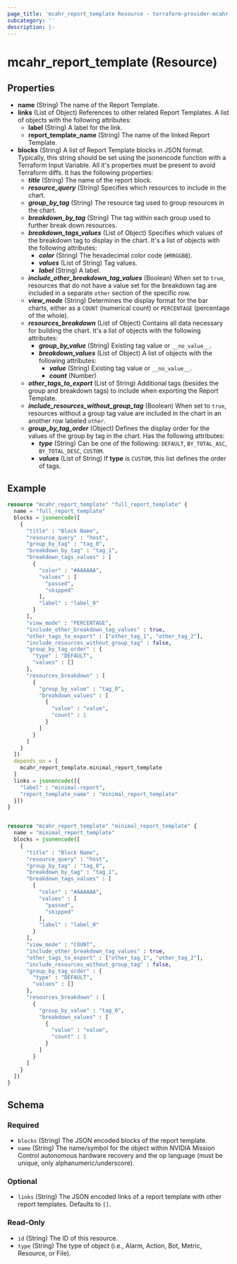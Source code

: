 ```yaml
---
page_title: 'mcahr_report_template Resource - terraform-provider-mcahr'
subcategory: ''
description: |-
---
```


# mcahr_report_template (Resource)


## Properties


- <b>name</b> (String) The name of the Report Template.
- <b>links</b> (List of Object) References to other related Report Templates. A list of objects with the following attributes:
    - <b>label</b> (String) A label for the link.
    - <b>report_template_name</b> (String) The name of the linked Report Template.
- <b>blocks</b> (String) A list of Report Template blocks in JSON format. Typically, this string should be set using the jsonencode function with a Terraform Input Variable. All it's properties must be present to avoid Terraform diffs. It has the following properties:
    - <i><b>title</b></i> (String) The name of the report block.
    - <i><b>resource_query</b></i> (String) Specifies which resources to include in the chart.
    - <i><b>group_by_tag</b></i> (String) The resource tag used to group resources in the chart.
    - <i><b>breakdown_by_tag</b></i> (String) The tag within each group used to further break down resources.
    - <i><b>breakdown_tags_values</b></i> (List of Object) Specifies which values of the breakdown tag to display in the chart. It's a list of objects with the following attributes:
        - <i><b>color</b></i> (String) The hexadecimal color code (`#RRGGBB`).
        - <i><b>values</b></i> (List of String) Tag values.
        - <i><b>label</b></i> (String) A label.
    - <i><b>include_other_breakdown_tag_values</b></i> (Boolean) When set to `true`, resources that do not have a value set for the breakdown tag are included in a separate `other` section of the specific row.
    - <i><b>view_mode</b></i> (String) Determines the display format for the bar charts, either as a `COUNT` (numerical count) or `PERCENTAGE` (percentage of the whole).
    - <i><b>resources_breakdown</b></i> (List of Object) Contains all data necessary for building the chart. It's a list of objects with the following attributes:
        - <i><b>group_by_value</b></i> (String) Existing tag value or `__no_value__`.
        - <i><b>breakdown_values</b></i> (List of Object) A list of objects with the following attributes:
            - <i><b>value</b></i> (String) Existing tag value or `__no_value__`.
            - <i><b>count</b></i> (Number)
    - <i><b>other_tags_to_export</b></i> (List of String) Additional tags (besides the group and breakdown tags) to include when exporting the Report Template.
    - <i><b>include_resources_without_group_tag</b></i> (Boolean) When set to `true`, resources without a group tag value are included in the chart in an another row labeled `other`.
    - <i><b>group_by_tag_order</b></i> (Object) Defines the display order for the values of the group by tag in the chart. Has the following attributes:
        - <i><b>type</b></i> (String) Can be one of the following: `DEFAULT`, `BY_TOTAL_ASC`, `BY_TOTAL_DESC`, `CUSTOM`.
        - <i><b>values</b></i> (List of String) If <b>type</b> is `CUSTOM`, this list defines the order of tags.



## Example


```terraform
resource "mcahr_report_template" "full_report_template" {
  name = "full_report_template"
  blocks = jsonencode([
    {
      "title" : "Block Name",
      "resource_query" : "host",
      "group_by_tag" : "tag_0",
      "breakdown_by_tag" : "tag_1",
      "breakdown_tags_values" : [
        {
          "color" : "#AAAAAA",
          "values" : [
            "passed",
            "skipped"
          ],
          "label" : "label_0"
        }
      ],
      "view_mode" : "PERCENTAGE",
      "include_other_breakdown_tag_values" : true,
      "other_tags_to_export" : ["other_tag_1", "other_tag_2"],
      "include_resources_without_group_tag" : false,
      "group_by_tag_order" : {
        "type" : "DEFAULT",
        "values" : []
      },
      "resources_breakdown" : [
        {
          "group_by_value" : "tag_0",
          "breakdown_values" : [
            {
              "value" : "value",
              "count" : 1
            }
          ]
        }
      ]
    }
  ])
  depends_on = [
    mcahr_report_template.minimal_report_template
  ]
  links = jsonencode([{
    "label" : "minimal-report",
    "report_template_name" : "minimal_report_template"
  }])
}


resource "mcahr_report_template" "minimal_report_template" {
  name = "minimal_report_template"
  blocks = jsonencode([
    {
      "title" : "Block Name",
      "resource_query" : "host",
      "group_by_tag" : "tag_0",
      "breakdown_by_tag" : "tag_1",
      "breakdown_tags_values" : [
        {
          "color" : "#AAAAAA",
          "values" : [
            "passed",
            "skipped"
          ],
          "label" : "label_0"
        }
      ],
      "view_mode" : "COUNT",
      "include_other_breakdown_tag_values" : true,
      "other_tags_to_export" : ["other_tag_1", "other_tag_2"],
      "include_resources_without_group_tag" : false,
      "group_by_tag_order" : {
        "type" : "DEFAULT",
        "values" : []
      },
      "resources_breakdown" : [
        {
          "group_by_value" : "tag_0",
          "breakdown_values" : [
            {
              "value" : "value",
              "count" : 1
            }
          ]
        }
      ]
    }
  ])
}
```


<!-- schema generated by tfplugindocs -->
## Schema

### Required

- `blocks` (String) The JSON encoded blocks of the report template.
- `name` (String) The name/symbol for the object within NVIDIA Mission Control autonomous hardware recovery and the op language (must be unique, only alphanumeric/underscore).

### Optional

- `links` (String) The JSON encoded links of a report template with other report templates. Defaults to `[]`.

### Read-Only

- `id` (String) The ID of this resource.
- `type` (String) The type of object (i.e., Alarm, Action, Bot, Metric, Resource, or File).
